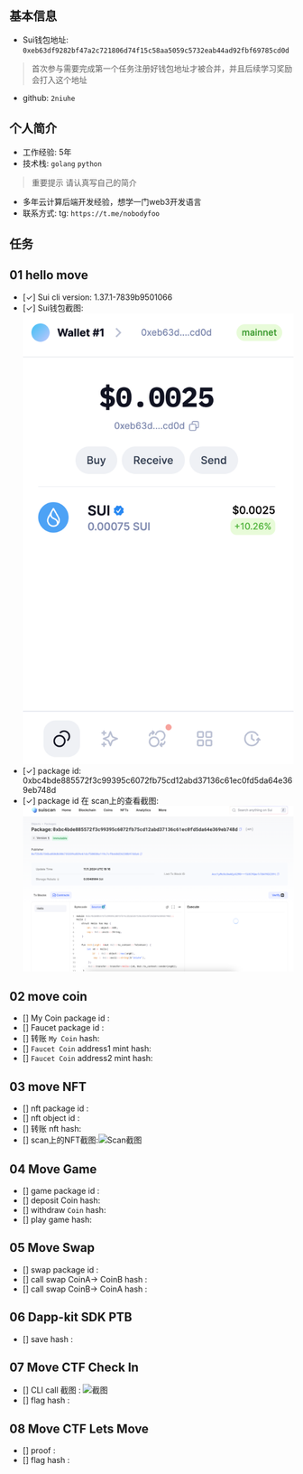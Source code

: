 ## 基本信息
- Sui钱包地址: `0xeb63df9282bf47a2c721806d74f15c58aa5059c5732eab44ad92fbf69785cd0d`
> 首次参与需要完成第一个任务注册好钱包地址才被合并，并且后续学习奖励会打入这个地址
- github: `2niuhe`

## 个人简介
- 工作经验: 5年
- 技术栈: `golang` `python`
> 重要提示 请认真写自己的简介
- 多年云计算后端开发经验，想学一门web3开发语言
- 联系方式: tg: `https://t.me/nobodyfoo` 

## 任务

##   01 hello move  
- [✓] Sui cli version: 1.37.1-7839b9501066
- [✓] Sui钱包截图: ![Sui钱包截图](./images/qb.png)
- [✓] package id: 0xbc4bde885572f3c99395c6072fb75cd12abd37136c61ec0fd5da64e369eb748d
- [✓] package id 在 scan上的查看截图:![Scan截图](./images/l.png)

##   02 move coin
- [] My Coin package id : 
- [] Faucet package id : 
- [] 转账 `My Coin` hash:
- [] `Faucet Coin` address1 mint hash:
- [] `Faucet Coin` address2 mint hash:

##   03 move NFT
- [] nft package id :
- [] nft object id : 
- [] 转账 nft  hash:
- [] scan上的NFT截图:![Scan截图](./images/你的图片地址)

##   04 Move Game
- [] game package id :
- [] deposit Coin hash:
- [] withdraw `Coin` hash:
- [] play game hash:

##   05 Move Swap
- [] swap package id :
- [] call swap CoinA-> CoinB  hash :
- [] call swap CoinB-> CoinA  hash :

##   06 Dapp-kit SDK PTB
- [] save hash :

##   07 Move CTF Check In
- [] CLI call 截图 : ![截图](./images/你的图片地址)
- [] flag hash :

##   08 Move CTF Lets Move
- [] proof : 
- [] flag hash :
